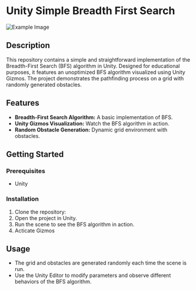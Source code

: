 # Unity Simple Breadth First Search
![Example Image]([https://github.com/Silent0Wings/Unity-Simple-BFS/blob/main/ScreenShot/BFS%20(5).png])
## Description
This repository contains a simple and straightforward implementation of the Breadth-First Search (BFS) algorithm in Unity. Designed for educational purposes, it features an unoptimized BFS algorithm visualized using Unity Gizmos. The project demonstrates the pathfinding process on a grid with randomly generated obstacles.

## Features
- **Breadth-First Search Algorithm:** A basic implementation of BFS.
- **Unity Gizmos Visualization:** Watch the BFS algorithm in action.
- **Random Obstacle Generation:** Dynamic grid environment with obstacles.

## Getting Started
### Prerequisites
- Unity

### Installation
1. Clone the repository:
2. Open the project in Unity.
3. Run the scene to see the BFS algorithm in action.
4. Acticate Gizmos

## Usage
- The grid and obstacles are generated randomly each time the scene is run.
- Use the Unity Editor to modify parameters and observe different behaviors of the BFS algorithm.

